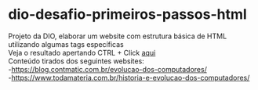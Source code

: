 # dio-desafio-primeiros-passos-html
Projeto da DIO, elaborar um website com estrutura básica de HTML utilizando algumas tags específicas
<br>
Veja o resultado apertando CTRL + Click <a href="https://matheusbloize.github.io/dio-desafio-primeiros-passos-html/" target="_blank">aqui</a>
<br>
Conteúdo tirados dos seguintes websites:
<br>
-https://blog.contmatic.com.br/evolucao-dos-computadores/
<br>
-https://www.todamateria.com.br/historia-e-evolucao-dos-computadores/

